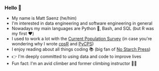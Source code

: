 ### Hello :fox_face:

- My name is Matt Saenz (he/him)
- I'm interested in data engineering and software engineering in general
- Nowadays my main languages are Python :snake:, Bash, and SQL (but R was my first :heart:)
- I used to work a lot with the [Current Population Survey](https://www.census.gov/programs-surveys/cps/about.html) (in case you're wondering why I wrote [cpsR](https://github.com/matt-saenz/cpsR) and [PyCPS](https://github.com/matt-saenz/PyCPS))
- I enjoy reading about all things coding :books: (big fan of [No Starch Press](https://nostarch.com))
- :point_right: I'm deeply committed to using data and code to improve lives
- Fun fact: I'm an avid climber and former climbing instructor :climbing_man:
